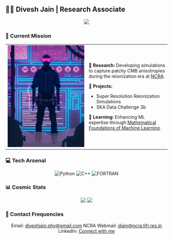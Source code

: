 ## 👨‍🚀 Divesh Jain | Research Associate

<div align="center">
  <img src="https://readme-typing-svg.herokuapp.com?font=Orbitron&size=30&color=00FFFF&center=true&vCenter=true&width=500&height=100&lines=Computational+Cosmology;Machine+Learning;Statistics">
</div>

### 🌌 Current Mission

<table>
  <tr>
    <td width="50%">
      <img src="https://github.com/diveshjain-phy/assets/blob/main/robot.gif" width="100%">
    </td>
    <td width="50%">
      <p><strong>🔬 Research:</strong> Developing simulations to capture patchy CMB anisotropies during the reionization era at <a href="https://www.ncra.tifr.res.in/ncra/people/](http://www.ncra.tifr.res.in/ncra/people/AcademicMembersList">NCRA</a>.</p>
      <p><strong>🚀 Projects:</strong></p>
      <ul>
        <li>Super Resolution Reionization Simulations</li>
        <li>SKA Data Challenge 3b</li>
      </ul>
      <p><strong>🧠 Learning:</strong> Enhancing ML expertise through <a href="https://www.udemy.com/course/machine-learning-data-science-foundations-masterclass/">Mathematical Foundations of Machine Learning</a>.</p>
    </td>
  </tr>
</table>

### 💻 Tech Arsenal

<div align="center">
  
![Python](https://img.shields.io/badge/-Python-black?style=flat-square&logo=python)
![C++](https://img.shields.io/badge/-C++-black?style=flat-square&logo=cplusplus)
![FORTRAN](https://img.shields.io/badge/-FORTRAN-black?style=flat-square&logo=fortran)

</div>

### 📊 Cosmic Stats

<div align="center">
  <img height="150em" src="https://github-readme-stats.vercel.app/api?username=diveshjain-phy&show_icons=true&theme=radical&title_color=00FFFF&text_color=FF00FF&icon_color=00FFFF&bg_color=0D1117&hide_border=true"/>
  <img height="150em" src="https://github-readme-streak-stats.herokuapp.com/?user=diveshjain-phy&theme=radical&background=0D1117&ring=00FFFF&fire=FF00FF&currStreakLabel=00FFFF&hide_border=true"/>
</div>

### 📡 Contact Frequencies

<div align="center">
  
Email: [diveshjain.phy@gmail.com](mailto:diveshjain.phy@gmail.com)
NCRA Webmail: [djain@ncra.tifr.res.in](mailto:djain@ncra.tifr.res.in)
LinkedIn: [Connect with me](https://www.linkedin.com/in/diveshjain-phy)


</div>



